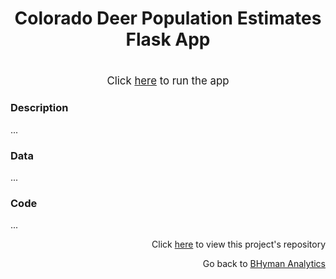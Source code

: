 <h1>
    <p align="center">Colorado Deer Population Estimates Flask App</p>
</h1>

<h1></h1>

<p align="center"> <big>Click <a href="https://co-deer-population-estimates.herokuapp.com/" target = "_blank">here</a> to run the app</big> </p>

### Description
...

### Data

...

### Code

...

<p align="right">Click <a href="https://github.com/bhyman67/CO-Deer-Population-Estimates">here</a> to view this project's repository<p>
<p align="right">Go back to <a href="https://bhyman67.github.io/">BHyman Analytics</a><p>